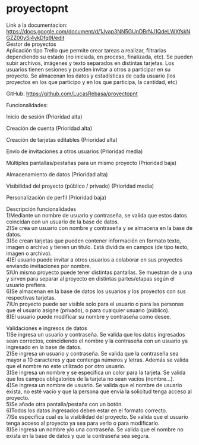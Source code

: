# proyectopnt
Link a la documentacion: https://docs.google.com/document/d/1Jvap3NN5GUnDBrNJ1QdeLWXfskNGZZ00ySj4ykDfq9I/edit <br>
Gestor de proyectos<br>
Aplicación tipo Trello que permite crear tareas a realizar, filtrarlas dependiendo su estado (no iniciada, en proceso, finalizada, etc). Se pueden subir archivos, imágenes y texto separados en distintas tarjetas. Los usuarios tienen sesiones y pueden invitar a otros a participar en su proyecto. Se almacenan los datos y estadísticas de cada usuario (los proyectos en los que participo y en los que participa, la cantidad, etc)

GitHub: https://github.com/LucasRebasa/proyectopnt

Funcionalidades:

Inicio de sesión  (Prioridad alta)

Creación de cuenta (Prioridad alta)

Creación de tarjetas editables (Prioridad alta)

Envío de invitaciones a otros usuarios (Prioridad media)

Múltiples pantallas/pestañas para un mismo proyecto (Prioridad baja)

Almacenamiento de datos (Prioridad alta)

Visibilidad del proyecto (público / privado) (Prioridad media)

Personalización de perfil (Prioridad baja)

Descripción funcionalidades<br>
1)Mediante un nombre de usuario y contraseña, se valida que estos datos coincidan con un usuario de la base de datos.<br>
2)Se crea un usuario con nombre y contraseña y se almacena en la base de datos.<br>
3)Se crean tarjetas que pueden contener información en formato texto, imagen o archivo y tienen un título. Está dividida en campos (de tipo texto, imagen o archivo).<br>
4)El usuario puede invitar a otros usuarios a colaborar en sus proyectos enviando invitaciones por nombre. <br>
5)Un mismo proyecto puede tener distintas pantallas. Se muestran de a una y sirven para separar al proyecto en distintas partes/etapas según el usuario prefiera.<br>
6)Se almacenan en la base de datos los usuarios y los proyectos con sus respectivas tarjetas.<br>
7)Un proyecto puede ser visible solo para el usuario o para las personas que el usuario asigne (privado), o para cualquier usuario (público).<br>
8)El usuario puede modificar su nombre y contraseña como desee.<br>

Validaciones e ingresos de datos<br>
1)Se ingresa un usuario y contraseña. Se valida que los datos ingresados sean correctos, coincidiendo el nombre y la contraseña con un usuario ya ingresado en la base de datos.<br>
2)Se ingresa un usuario y contraseña. Se valida que la contraseña sea mayor a 10 caracteres y que contenga números y letras. Además se valida que el nombre no este utilizado por otro usuario.<br>
3)Se ingresa un nombre y se especifica un color para la tarjeta. Se valida que los campos obligatorios de la tarjeta no sean vacíos (nombre…).<br>
4)Se ingresa un nombre de usuario. Se valida que el nombre de usuario exista, no esté vacío y que la persona que envía la solicitud tenga acceso al proyecto.<br>
5)Se añade otra pantalla/pestaña con un botón.<br>
6)Todos los datos ingresados deben estar en el formato correcto.<br>
7)Se especifica cual es la visibilidad del proyecto. Se valida que el usuario tenga acceso al proyecto ya sea para verlo o para modificarlo.<br>
8)Se ingresa un nombre y/o una contraseña. Se valida que el nombre no exista en la base de datos y que la contraseña sea segura.<br>
